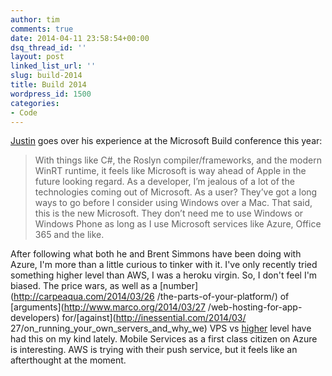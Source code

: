 ```yaml
---
author: tim
comments: true
date: 2014-04-11 23:58:54+00:00
dsq_thread_id: ''
layout: post
linked_list_url: ''
slug: build-2014
title: Build 2014
wordpress_id: 1500
categories:
- Code
---
```


[Justin](http://carpeaqua.com/2014/04/07/build-2014/) goes over his experience
at the Microsoft Build conference this year:

> With things like C#, the Roslyn compiler/frameworks, and the modern WinRT
runtime, it feels like Microsoft is way ahead of Apple in the future looking
regard. As a developer, I’m jealous of a lot of the technologies coming out of
Microsoft. As a user? They’ve got a long ways to go before I consider using
Windows over a Mac. That said, this is the new Microsoft. They don’t need me
to use Windows or Windows Phone as long as I use Microsoft services like
Azure, Office 365 and the like.

After following what both he and Brent Simmons have been doing with Azure, I'm
more than a little curious to tinker with it. I've only recently tried
something higher level than AWS, I was a heroku virgin. So, I don't feel I'm
biased. The price wars, as well as a [number](http://carpeaqua.com/2014/03/26
/the-parts-of-your-platform/) of [arguments](http://www.marco.org/2014/03/27
/web-hosting-for-app-developers) for/[against](http://inessential.com/2014/03/
27/on_running_your_own_servers_and_why_we) VPS vs
[higher](http://www.marco.org/2014/03/27/what-did-brent-learn) level have had
this on my kind lately. Mobile Services as a first class citizen on Azure is
interesting. AWS is trying with their push service, but it feels like an
afterthought at the moment.

